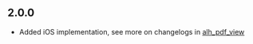 ## 2.0.0

* Added iOS implementation, see more on changelogs in [alh_pdf_view](https://pub.dev/packages/alh_pdf_view/changelog)
